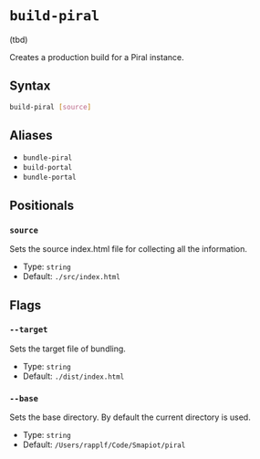 # `build-piral`

(tbd)

<!--start:auto-generated-->

Creates a production build for a Piral instance.

## Syntax

```sh
build-piral [source]
```

## Aliases

- `bundle-piral`
- `build-portal`
- `bundle-portal`

## Positionals

### `source`

Sets the source index.html file for collecting all the information.

- Type: `string`
- Default: `./src/index.html`

## Flags

### `--target`

Sets the target file of bundling.

- Type: `string`
- Default: `./dist/index.html`

### `--base`

Sets the base directory. By default the current directory is used.

- Type: `string`
- Default: `/Users/rapplf/Code/Smapiot/piral`

<!--end:auto-generated-->

